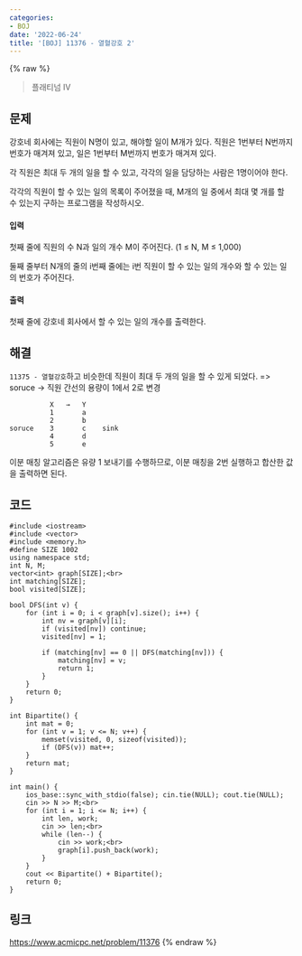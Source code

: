 ```yaml
---
categories:
- BOJ
date: '2022-06-24'
title: '[BOJ] 11376 - 열혈강호 2'
---
```


{% raw %}
> 플래티넘 IV<br>

## 문제
강호네 회사에는 직원이 N명이 있고, 해야할 일이 M개가 있다. 직원은 1번부터 N번까지 번호가 매겨져 있고, 일은 1번부터 M번까지 번호가 매겨져 있다.

각 직원은 최대 두 개의 일을 할 수 있고, 각각의 일을 담당하는 사람은 1명이어야 한다.

각각의 직원이 할 수 있는 일의 목록이 주어졌을 때, M개의 일 중에서 최대 몇 개를 할 수 있는지 구하는 프로그램을 작성하시오.

#### 입력
첫째 줄에 직원의 수 N과 일의 개수 M이 주어진다. (1 ≤ N, M ≤ 1,000)

둘째 줄부터 N개의 줄의 i번째 줄에는 i번 직원이 할 수 있는 일의 개수와 할 수 있는 일의 번호가 주어진다.

#### 출력
첫째 줄에 강호네 회사에서 할 수 있는 일의 개수를 출력한다.

## 해결
`11375 - 열혈강호`하고 비슷한데 직원이 최대 두 개의 일을 할 수 있게 되었다. => soruce → 직원 간선의 용량이 1에서 2로 변경<br>
```
          X   →   Y
          1       a
          2       b
soruce    3       c    sink
          4       d
          5       e
```

이분 매칭 알고리즘은 유량 1 보내기를 수행하므로, 이분 매칭을 2번 실행하고 합산한 값을 출력하면 된다.

## 코드
```
#include <iostream>
#include <vector>
#include <memory.h>
#define SIZE 1002
using namespace std;
int N, M;
vector<int> graph[SIZE];<br>
int matching[SIZE];
bool visited[SIZE];

bool DFS(int v) {
	for (int i = 0; i < graph[v].size(); i++) {
		int nv = graph[v][i];
		if (visited[nv]) continue;
		visited[nv] = 1;

		if (matching[nv] == 0 || DFS(matching[nv])) {
			matching[nv] = v;
			return 1;
		}
	}
	return 0;
}

int Bipartite() {
	int mat = 0;
	for (int v = 1; v <= N; v++) {
		memset(visited, 0, sizeof(visited));
		if (DFS(v)) mat++;
	}
	return mat;
}

int main() {
	ios_base::sync_with_stdio(false); cin.tie(NULL); cout.tie(NULL);
	cin >> N >> M;<br>
	for (int i = 1; i <= N; i++) {
		int len, work;
		cin >> len;<br>
		while (len--) {
			cin >> work;<br>
			graph[i].push_back(work);
		}
	}
	cout << Bipartite() + Bipartite();
	return 0;
}
```

## 링크
https://www.acmicpc.net/problem/11376
{% endraw %}